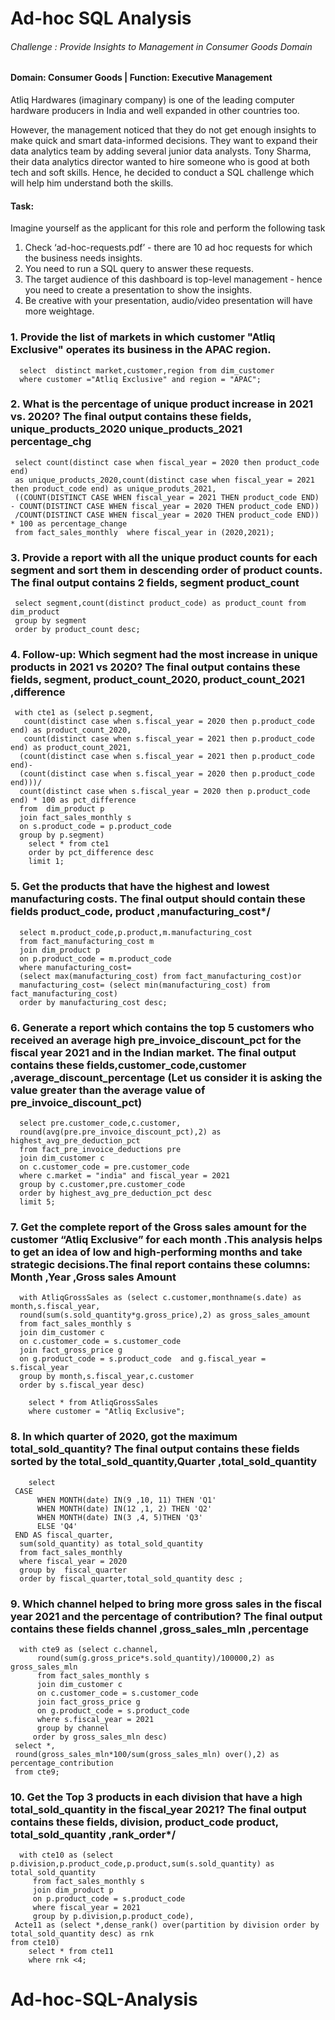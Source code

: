 # Ad-hoc SQL Analysis


###### Challenge : Provide Insights to Management in Consumer Goods Domain

#### Domain:  Consumer Goods | Function: Executive Management

Atliq Hardwares (imaginary company) is one of the leading computer hardware producers in India and well expanded in other countries too.

However, the management noticed that they do not get enough insights to make quick and smart data-informed decisions. They want to expand their data analytics team by adding several junior data analysts. Tony Sharma, their data analytics director wanted to hire someone who is good at both tech and soft skills. Hence, he decided to conduct a SQL challenge which will help him understand both the skills.

#### Task:  

Imagine yourself as the applicant for this role and perform the following task

1.    Check ‘ad-hoc-requests.pdf’ - there are 10 ad hoc requests for which the business needs insights.
2.    You need to run a SQL query to answer these requests. 
3.    The target audience of this dashboard is top-level management - hence you need to create a presentation to show the insights.
4.    Be creative with your presentation, audio/video presentation will have more weightage.



###  1. Provide the list of markets in which customer "Atliq Exclusive" operates its business in the APAC region.  

      select  distinct market,customer,region from dim_customer
      where customer ="Atliq Exclusive" and region = "APAC";

###  2. What is the percentage of unique product increase in 2021 vs. 2020? The final output contains these fields, unique_products_2020 unique_products_2021      percentage_chg  

     select count(distinct case when fiscal_year = 2020 then product_code end) 
     as unique_products_2020,count(distinct case when fiscal_year = 2021 then product_code end) as unique_produts_2021,
     ((COUNT(DISTINCT CASE WHEN fiscal_year = 2021 THEN product_code END) - COUNT(DISTINCT CASE WHEN fiscal_year = 2020 THEN product_code END))
     /COUNT(DISTINCT CASE WHEN fiscal_year = 2020 THEN product_code END)) * 100 as percentage_change
     from fact_sales_monthly  where fiscal_year in (2020,2021);



###  3. Provide a report with all the unique product counts for each segment and sort them in descending order of product counts. The final output contains 2 fields, segment product_count  

     select segment,count(distinct product_code) as product_count from dim_product
     group by segment
     order by product_count desc;
 
###  4. Follow-up: Which segment had the most increase in unique products in 2021 vs 2020? The final output contains these fields, segment, product_count_2020, product_count_2021 ,difference
 
     with cte1 as (select p.segment,
       count(distinct case when s.fiscal_year = 2020 then p.product_code end) as product_count_2020,
       count(distinct case when s.fiscal_year = 2021 then p.product_code end) as product_count_2021,
      (count(distinct case when s.fiscal_year = 2021 then p.product_code end)-
      (count(distinct case when s.fiscal_year = 2020 then p.product_code end)))/
      count(distinct case when s.fiscal_year = 2020 then p.product_code end) * 100 as pct_difference
      from  dim_product p 
      join fact_sales_monthly s
      on s.product_code = p.product_code
      group by p.segment)
        select * from cte1 
        order by pct_difference desc
        limit 1;

###  5. Get the products that have the highest and lowest manufacturing costs. The final output should contain these fields product_code, product ,manufacturing_cost*/ 

      select m.product_code,p.product,m.manufacturing_cost
      from fact_manufacturing_cost m 
      join dim_product p 
      on p.product_code = m.product_code
      where manufacturing_cost=
      (select max(manufacturing_cost) from fact_manufacturing_cost)or 
      manufacturing_cost= (select min(manufacturing_cost) from fact_manufacturing_cost)
      order by manufacturing_cost desc;

 


### 6. Generate a report which contains the top 5 customers who received an average high pre_invoice_discount_pct for the fiscal year 2021 and in the Indian market. The final output contains these fields,customer_code,customer ,average_discount_percentage (Let us consider it is asking the value  greater than the average value of pre_invoice_discount_pct) 

      select pre.customer_code,c.customer,
      round(avg(pre.pre_invoice_discount_pct),2) as highest_avg_pre_deduction_pct 
      from fact_pre_invoice_deductions pre
      join dim_customer c 
      on c.customer_code = pre.customer_code
      where c.market = "india" and fiscal_year = 2021
      group by c.customer,pre.customer_code
      order by highest_avg_pre_deduction_pct desc
      limit 5;


###  7. Get the complete report of the Gross sales amount for the customer “Atliq Exclusive” for each month .This analysis helps to get an idea of low and high-performing months and take strategic decisions.The final report contains these columns: Month ,Year ,Gross sales Amount

      with AtliqGrossSales as (select c.customer,monthname(s.date) as month,s.fiscal_year, 
      round(sum(s.sold_quantity*g.gross_price),2) as gross_sales_amount 
      from fact_sales_monthly s 
      join dim_customer c 
      on c.customer_code = s.customer_code 
      join fact_gross_price g 
      on g.product_code = s.product_code  and g.fiscal_year = s.fiscal_year
      group by month,s.fiscal_year,c.customer
      order by s.fiscal_year desc)
 
        select * from AtliqGrossSales 
        where customer = "Atliq Exclusive";

###  8. In which quarter of 2020, got the maximum total_sold_quantity? The final output contains these fields sorted by the total_sold_quantity,Quarter ,total_sold_quantity 

        select 
     CASE 
          WHEN MONTH(date) IN(9 ,10, 11) THEN 'Q1'
          WHEN MONTH(date) IN(12 ,1, 2) THEN 'Q2'
          WHEN MONTH(date) IN(3 ,4, 5)THEN 'Q3'
          ELSE 'Q4'
     END AS fiscal_quarter,
      sum(sold_quantity) as total_sold_quantity
      from fact_sales_monthly
      where fiscal_year = 2020
      group by  fiscal_quarter
      order by fiscal_quarter,total_sold_quantity desc ;
 
 ###  9. Which channel helped to bring more gross sales in the fiscal year 2021 and the percentage of contribution? The final output contains these fields channel ,gross_sales_mln ,percentage
 
      with cte9 as (select c.channel,
          round(sum(g.gross_price*s.sold_quantity)/100000,2) as gross_sales_mln
          from fact_sales_monthly s 
          join dim_customer c 
          on c.customer_code = s.customer_code 
          join fact_gross_price g 
          on g.product_code = s.product_code 
          where s.fiscal_year = 2021
          group by channel
         order by gross_sales_mln desc)
     select *,
     round(gross_sales_mln*100/sum(gross_sales_mln) over(),2) as percentage_contribution
     from cte9;
 
 
 ###  10. Get the Top 3 products in each division that have a high total_sold_quantity in the fiscal_year 2021? The final output contains these fields, division, product_code product, total_sold_quantity ,rank_order*/

      with cte10 as (select p.division,p.product_code,p.product,sum(s.sold_quantity) as total_sold_quantity 
         from fact_sales_monthly s 
         join dim_product p 
         on p.product_code = s.product_code
         where fiscal_year = 2021
         group by p.division,p.product_code),
     Acte11 as (select *,dense_rank() over(partition by division order by total_sold_quantity desc) as rnk
    from cte10)
        select * from cte11 
        where rnk <4;
  
  # Ad-hoc-SQL-Analysis
